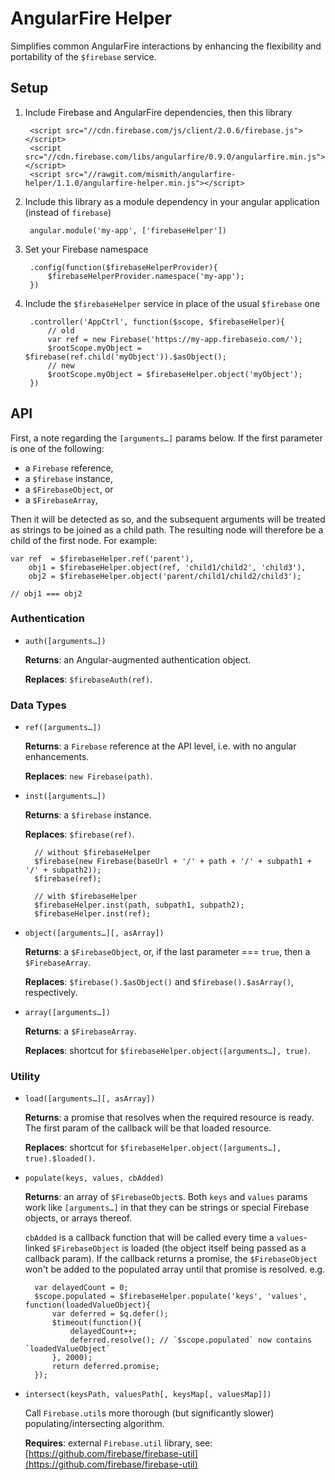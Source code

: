 # AngularFire Helper

Simplifies common AngularFire interactions by enhancing the flexibility and portability of the `$firebase` service.



## Setup

1. Include Firebase and AngularFire dependencies, then this library

        <script src="//cdn.firebase.com/js/client/2.0.6/firebase.js"></script>
        <script src="//cdn.firebase.com/libs/angularfire/0.9.0/angularfire.min.js"></script>
        <script src="//rawgit.com/mismith/angularfire-helper/1.1.0/angularfire-helper.min.js"></script>

2. Include this library as a module dependency in your angular application (instead of `firebase`)

        angular.module('my-app', ['firebaseHelper'])

3. Set your Firebase namespace

        .config(function($firebaseHelperProvider){
        	$firebaseHelperProvider.namespace('my-app');
        })

4. Include the `$firebaseHelper` service in place of the usual `$firebase` one

        .controller('AppCtrl', function($scope, $firebaseHelper){
            // old
            var ref = new Firebase('https://my-app.firebaseio.com/');
            $rootScope.myObject = $firebase(ref.child('myObject')).$asObject();
            // new
        	$rootScope.myObject = $firebaseHelper.object('myObject');
        })



## API

First, a note regarding the `[arguments…]` params below. If the first parameter is one of the following:

* a `Firebase` reference,
* a `$firebase` instance,
* a `$FirebaseObject`, or
* a `$FirebaseArray`,

Then it will be detected as so, and the subsequent arguments will be treated as strings to be joined as a child path. The resulting node will therefore be a child of the first node. For example:

    var ref  = $firebaseHelper.ref('parent'),
    	obj1 = $firebaseHelper.object(ref, 'child1/child2', 'child3'),
    	obj2 = $firebaseHelper.object('parent/child1/child2/child3');
    
    // obj1 === obj2


### Authentication

* `auth([arguments…])`

    **Returns**: an Angular-augmented authentication object.
    
    **Replaces**: `$firebaseAuth(ref)`.


### Data Types

* `ref([arguments…])`

    **Returns**: a `Firebase` reference at the API level, i.e. with no angular enhancements.
    
    **Replaces**: `new Firebase(path)`.


* `inst([arguments…])`

    **Returns**: a `$firebase` instance.
    
    **Replaces**: `$firebase(ref)`.
    
        // without $firebaseHelper
        $firebase(new Firebase(baseUrl + '/' + path + '/' + subpath1 + '/' + subpath2));
        $firebase(ref);
        
        // with $firebaseHelper
        $firebaseHelper.inst(path, subpath1, subpath2);
        $firebaseHelper.inst(ref);


* `object([arguments…][, asArray])`

    **Returns**: a `$FirebaseObject`, or, if the last parameter === `true`, then a `$FirebaseArray`.
    
    **Replaces**: `$firebase().$asObject()` and `$firebase().$asArray()`, respectively.


* `array([arguments…])`

    **Returns**: a `$FirebaseArray`.
    
    **Replaces**: shortcut for `$firebaseHelper.object([arguments…], true)`. 


### Utility

* `load([arguments…][, asArray])`

    **Returns**: a promise that resolves when the required resource is ready. The first param of the callback will be that loaded resource.
    
    **Replaces**: shortcut for `$firebaseHelper.object([arguments…], true).$loaded()`.

* `populate(keys, values, cbAdded)`

    **Returns**: an array of `$FirebaseObject`s. Both `keys` and `values` params work like `[arguments…]` in that they can be strings or special Firebase objects, or arrays thereof.
    
    `cbAdded` is a callback function that will be called every time a `values`-linked `$FirebaseObject` is loaded (the object itself being passed as a callback param). If the callback returns a promise, the `$FirebaseObject` won't be added to the populated array until that promise is resolved. e.g.
    
        var delayedCount = 0;
        $scope.populated = $firebaseHelper.populate('keys', 'values', function(loadedValueObject){
            var deferred = $q.defer();
            $timeout(function(){
                delayedCount++;
                deferred.resolve(); // `$scope.populated` now contains `loadedValueObject`
            }, 2000);
            return deferred.promise;
        });

* `intersect(keysPath, valuesPath[, keysMap[, valuesMap]])`

    Call `Firebase.util`s more thorough (but significantly slower) populating/intersecting algorithm.
    
    **Requires**: external `Firebase.util` library, see: [https://github.com/firebase/firebase-util](https://github.com/firebase/firebase-util)
